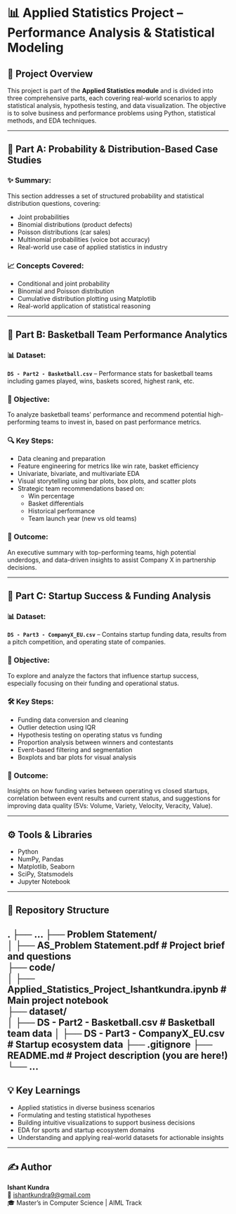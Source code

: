 # 📊 Applied Statistics Project – Performance Analysis & Statistical Modeling

## 📌 Project Overview

This project is part of the **Applied Statistics module** and is divided into three comprehensive parts, each covering real-world scenarios to apply statistical analysis, hypothesis testing, and data visualization. The objective is to solve business and performance problems using Python, statistical methods, and EDA techniques.

---

## 🧠 Part A: Probability & Distribution-Based Case Studies

### ✨ Summary:
This section addresses a set of structured probability and statistical distribution questions, covering:
- Joint probabilities
- Binomial distributions (product defects)
- Poisson distributions (car sales)
- Multinomial probabilities (voice bot accuracy)
- Real-world use case of applied statistics in industry

### 📈 Concepts Covered:
- Conditional and joint probability
- Binomial and Poisson distribution
- Cumulative distribution plotting using Matplotlib
- Real-world application of statistical reasoning

---

## 🏀 Part B: Basketball Team Performance Analytics

### 📊 Dataset:
**`DS - Part2 - Basketball.csv`** – Performance stats for basketball teams including games played, wins, baskets scored, highest rank, etc.

### 🧩 Objective:
To analyze basketball teams' performance and recommend potential high-performing teams to invest in, based on past performance metrics.

### 🔍 Key Steps:
- Data cleaning and preparation
- Feature engineering for metrics like win rate, basket efficiency
- Univariate, bivariate, and multivariate EDA
- Visual storytelling using bar plots, box plots, and scatter plots
- Strategic team recommendations based on:
  - Win percentage
  - Basket differentials
  - Historical performance
  - Team launch year (new vs old teams)

### 📌 Outcome:
An executive summary with top-performing teams, high potential underdogs, and data-driven insights to assist Company X in partnership decisions.

---

## 🚀 Part C: Startup Success & Funding Analysis

### 📊 Dataset:
**`DS - Part3 - CompanyX_EU.csv`** – Contains startup funding data, results from a pitch competition, and operating state of companies.

### 🧩 Objective:
To explore and analyze the factors that influence startup success, especially focusing on their funding and operational status.

### 🛠️ Key Steps:
- Funding data conversion and cleaning
- Outlier detection using IQR
- Hypothesis testing on operating status vs funding
- Proportion analysis between winners and contestants
- Event-based filtering and segmentation
- Boxplots and bar plots for visual analysis

### 📌 Outcome:
Insights on how funding varies between operating vs closed startups, correlation between event results and current status, and suggestions for improving data quality (5Vs: Volume, Variety, Velocity, Veracity, Value).

---

## ⚙️ Tools & Libraries

- Python
- NumPy, Pandas
- Matplotlib, Seaborn
- SciPy, Statsmodels
- Jupyter Notebook

---

## 📁 Repository Structure

.
├── ...
├── Problem Statement/                  
│   ├── AS_Problem Statement.pdf    # Project brief and questions       
├── code/            
│   ├── Applied_Statistics_Project_Ishantkundra.ipynb    # Main project notebook         
├──  dataset/           
│   ├── DS - Part2 - Basketball.csv           # Basketball team data
│   ├── DS - Part3 - CompanyX_EU.csv          # Startup ecosystem data
├──  .gitignore
├── README.md  # Project description (you are here!)
└── ...
---

## 💡 Key Learnings

- Applied statistics in diverse business scenarios  
- Formulating and testing statistical hypotheses  
- Building intuitive visualizations to support business decisions  
- EDA for sports and startup ecosystem domains  
- Understanding and applying real-world datasets for actionable insights  

---

## ✍️ Author

**Ishant Kundra**  
📧 [ishantkundra9@gmail.com](mailto:ishantkundra9@gmail.com)  
🎓 Master’s in Computer Science | AIML Track
